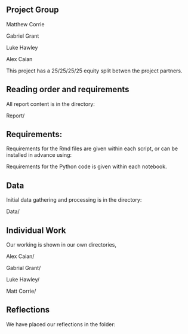 ## Project Group

Matthew Corrie

Gabriel Grant

Luke Hawley

Alex Caian

This project has a 25/25/25/25 equity split betwen the project partners.

## Reading order and requirements

All report content is in the directory:

Report/

## Requirements:

Requirements for the Rmd files are given within each script, or can be installed in advance using:

Requirements for the Python code is given within each notebook.

## Data

Initial data gathering and processing is in the directory:

Data/

## Individual Work

Our working is shown in our own directories,

Alex Caian/

Gabrial Grant/

Luke Hawley/

Matt Corrie/

## Reflections

We have placed our reflections in the folder:
